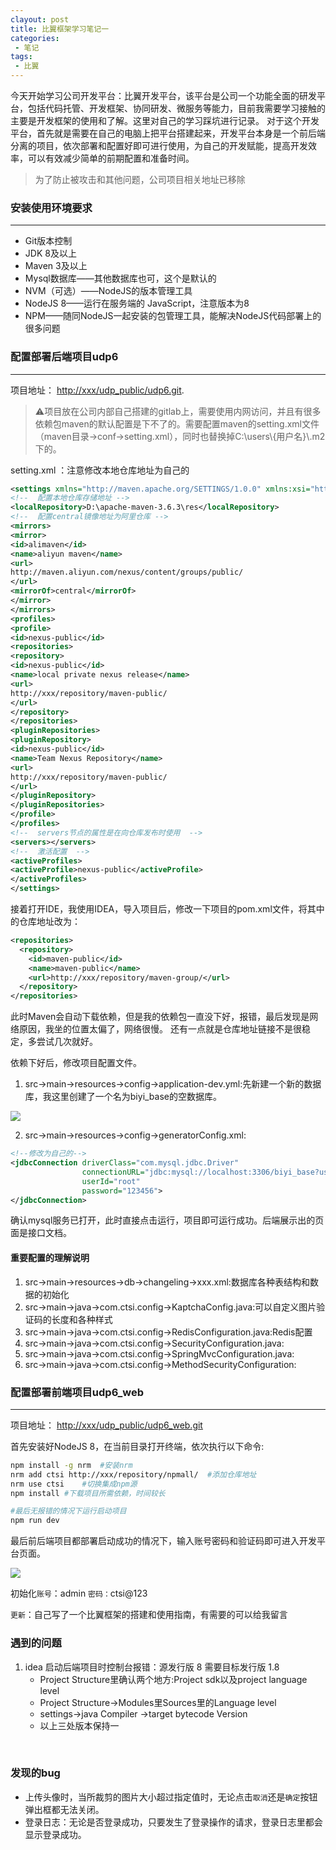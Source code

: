 ```yaml
---
clayout: post
title: 比翼框架学习笔记一
categories:
 - 笔记
tags:
 - 比翼
---
```

今天开始学习公司开发平台：比翼开发平台，该平台是公司一个功能全面的研发平台，包括代码托管、开发框架、协同研发、微服务等能力，目前我需要学习接触的主要是开发框架的使用和了解。这里对自己的学习踩坑进行记录。
对于这个开发平台，首先就是需要在自己的电脑上把平台搭建起来，开发平台本身是一个前后端分离的项目，依次部署和配置好即可进行使用，为自己的开发赋能，提高开发效率，可以有效减少简单的前期配置和准备时间。

<!-- more -->

> 为了防止被攻击和其他问题，公司项目相关地址已移除

### 安装使用环境要求
---
- Git版本控制
- JDK 8及以上
- Maven 3及以上
- Mysql数据库——其他数据库也可，这个是默认的
- NVM（可选）——NodeJS的版本管理工具
- NodeJS 8——运行在服务端的 JavaScript，注意版本为8
- NPM——随同NodeJS一起安装的包管理工具，能解决NodeJS代码部署上的很多问题

### 配置部署后端项目udp6
---
项目地址：  [http://xxx/udp_public/udp6.git](http://xxx/udp_public/udp6.git).   
> ⚠️项目放在公司内部自己搭建的gitlab上，需要使用内网访问，并且有很多依赖包maven的默认配置是下不了的。需要配置maven的setting.xml文件（maven目录->conf->setting.xml），同时也替换掉C:\users\\{用户名}\\.m2下的。

setting.xml ：注意修改本地仓库地址为自己的  

```xml
<settings xmlns="http://maven.apache.org/SETTINGS/1.0.0" xmlns:xsi="http://www.w3.org/2001/XMLSchema-instance" xsi:schemaLocation="http://maven.apache.org/SETTINGS/1.0.0 http://maven.apache.org/xsd/settings-1.0.0.xsd">
<!--  配置本地仓库存储地址 -->
<localRepository>D:\apache-maven-3.6.3\res</localRepository>
<!--  配置central镜像地址为阿里仓库 -->
<mirrors>
<mirror>
<id>alimaven</id>
<name>aliyun maven</name>
<url>
http://maven.aliyun.com/nexus/content/groups/public/
</url>
<mirrorOf>central</mirrorOf>
</mirror>
</mirrors>
<profiles>
<profile>
<id>nexus-public</id>
<repositories>
<repository>
<id>nexus-public</id>
<name>local private nexus release</name>
<url>
http://xxx/repository/maven-public/
</url>
</repository>
</repositories>
<pluginRepositories>
<pluginRepository>
<id>nexus-public</id>
<name>Team Nexus Repository</name>
<url>
http://xxx/repository/maven-public/
</url>
</pluginRepository>
</pluginRepositories>
</profile>
</profiles>
<!--  servers节点的属性是在向仓库发布时使用  -->
<servers></servers>
<!--  激活配置  -->
<activeProfiles>
<activeProfile>nexus-public</activeProfile>
</activeProfiles>
</settings>
```

接着打开IDE，我使用IDEA，导入项目后，修改一下项目的pom.xml文件，将其中的仓库地址改为： 

```xml
<repositories>
  <repository>
    <id>maven-public</id>
    <name>maven-public</name>
    <url>http://xxx/repository/maven-group/</url>
  </repository>
</repositories>
```

此时Maven会自动下载依赖，但是我的依赖包一直没下好，报错，最后发现是网络原因，我坐的位置太偏了，网络很慢。  还有一点就是仓库地址链接不是很稳定，多尝试几次就好。

依赖下好后，修改项目配置文件。  

1. src->main->resources->config->application-dev.yml:先新建一个新的数据库，我这里创建了一个名为biyi_base的空数据库。  

![](http://jianger-upic.test.upcdn.net/uPic/%E6%88%AA%E5%B1%8F2020-08-11%20%E4%B8%8B%E5%8D%882.42.52.png)
    
2. src->main->resources->config->generatorConfig.xml: 

```xml
<!--修改为自己的-->
<jdbcConnection driverClass="com.mysql.jdbc.Driver"
                connectionURL="jdbc:mysql://localhost:3306/biyi_base?useUnicode=true&amp;characterEncoding=utf8&amp;useSSL=false"
                userId="root"
                password="123456">
</jdbcConnection>
```

确认mysql服务已打开，此时直接点击运行，项目即可运行成功。后端展示出的页面是接口文档。

#### 重要配置的理解说明

1. src->main->resources->db->changeling->xxx.xml:数据库各种表结构和数据的初始化
2. src->main->java->com.ctsi.config->KaptchaConfig.java:可以自定义图片验证码的长度和各种样式
3. src->main->java->com.ctsi.config->RedisConfiguration.java:Redis配置
4. src->main->java->com.ctsi.config->SecurityConfiguration.java:
5. src->main->java->com.ctsi.config->SpringMvcConfiguration.java:
6. src->main->java->com.ctsi.config->MethodSecurityConfiguration:

### 配置部署前端项目udp6_web
---

项目地址：  [http://xxx/udp_public/udp6_web.git](http://xxx/udp_public/udp6_web.git)

首先安装好NodeJS 8，在当前目录打开终端，依次执行以下命令:  

```bash
npm install -g nrm	#安装nrm
nrm add ctsi http://xxx/repository/npmall/	#添加仓库地址
nrm use ctsi	#切换集成npm源
npm install #下载项目所需依赖，时间较长

#最后无报错的情况下运行启动项目
npm run dev

```

最后前后端项目都部署启动成功的情况下，输入账号密码和验证码即可进入开发平台页面。

![](http://jianger-upic.test.upcdn.net/uPic/%E6%88%AA%E5%B1%8F2020-08-11%20%E4%B8%8B%E5%8D%883.32.48.png)

初始化`账号`：admin		`密码：`ctsi@123



`更新`：自己写了一个比翼框架的搭建和使用指南，有需要的可以给我留言

### 遇到的问题

1. idea 启动后端项目时控制台报错：源发行版 8 需要目标发行版 1.8
    - Project Structure里确认两个地方:Project sdk以及project language level
    - Project Structure->Modules里Sources里的Language level
    - settings->java Compiler ->target bytecode Version
    - 以上三处版本保持一

​    

### 发现的bug
- 上传头像时，当所裁剪的图片大小超过指定值时，无论点击`取消`还是`确定`按钮弹出框都无法关闭。  
- 登录日志：无论是否登录成功，只要发生了登录操作的请求，登录日志里都会显示登录成功。


